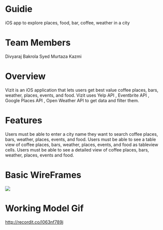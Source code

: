 # Guidie
iOS app to explore places, food, bar, coffee, weather in a city


# Team Members

</li>Divyaraj Bakrola</li>
</li>Syed Murtaza Kazmi</li>


# Overview
Vizit is an iOS application that lets users get best value coffee places, bars, weather, places, events, and food. Vizit uses Yelp API , Eventbrite API , Google Places API , Open Weather API to get data and filter them.

# Features
Users must be able to enter a city name they want to search coffee places, bars, weather, places, events, and food.
Users must be able to see a table view of coffee places, bars, weather, places, events, and food as tableview cells.
Users must be able to see a detailed view of coffee places, bars, weather, places, events and food.


# Basic WireFrames 

<img src="https://i.imgur.com/ROXUkWQ.jpg">





# Working Model Gif

http://recordit.co/l063nf789j
